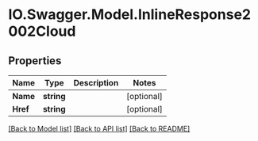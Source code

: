 # IO.Swagger.Model.InlineResponse2002Cloud
## Properties

Name | Type | Description | Notes
------------ | ------------- | ------------- | -------------
**Name** | **string** |  | [optional] 
**Href** | **string** |  | [optional] 

[[Back to Model list]](../README.md#documentation-for-models) [[Back to API list]](../README.md#documentation-for-api-endpoints) [[Back to README]](../README.md)

